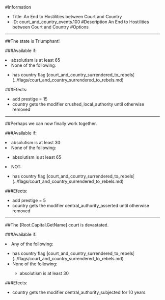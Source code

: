 #Information
 - Title: An End to Hostilities between Court and Country
 - ID: court_and_country_events.100
#Description
An End to Hostilities between Court and Country
#Options

___
##The state is Triumphant!

###Available if:
<li>absolutism is at least 65</li><li>None of the following:</li><ul><li>has country flag [court_and_country_surrendered_to_rebels](../flags/court_and_country_surrendered_to_rebels.md)</li></ul>

###Efects:<ul><li>add prestige = 15</li><li>country gets the modifier crushed_local_authority until otherwise removed</li></ul>

___
##Perhaps we can now finally work together.

###Available if:
<li>absolutism is at least 30</li><li>None of the following:</li><ul><li>absolutism is at least 65</li></ul><li>NOT:</li><ul><li>has country flag [court_and_country_surrendered_to_rebels](../flags/court_and_country_surrendered_to_rebels.md)</li></ul>

###Efects:<ul><li>add prestige = 5</li><li>country gets the modifier central_authority_asserted until otherwise removed</li></ul>

___
##The [Root.Capital.GetName] court is devastated.

###Available if:
<li>Any of the following:</li><ul><li>has country flag [court_and_country_surrendered_to_rebels](../flags/court_and_country_surrendered_to_rebels.md)</li><li>None of the following:</li><ul><li>absolutism is at least 30</li></ul></ul>

###Efects:<ul><li>country gets the modifier central_authority_subjected for 10 years</li></ul>
